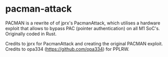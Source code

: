 # pacman-attack
PACMAN is a rewrite of of jprx's PacmanAttack, which utilises a hardware exploit that allows to bypass PAC (pointer authentication) on all M1 SoC's. Originally coded in Rust.

Credits to jprx for PacmanAttack and creating the original PACMAN exploit.
Credits to opa334 (https://github.com/opa334) for PPLRW.

